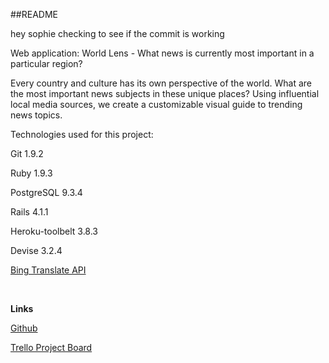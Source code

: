 ##README

hey sophie
checking to see if the commit is working

Web application:
World Lens - What news is currently most important in a particular region?

Every country and culture has its own perspective of the world. What are the most important news subjects in these unique places? Using influential local media sources, we create a customizable visual guide to trending news topics.

Technologies used for this project:

Git  1.9.2

Ruby 1.9.3 

PostgreSQL 9.3.4


Rails 4.1.1

Heroku-toolbelt 3.8.3

Devise 3.2.4

<a href="https://github.com/CodeBlock/bing_translator-gem">Bing Translate API</a>

</br>

**Links**

<a href="https://github.com/ChrisMLee/news-zones">Github</a>

<a href ="https://trello.com/b/D8gyZaoL/team-american-dream">Trello Project Board</a>